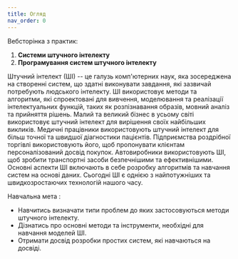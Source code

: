 ```yaml
---
title: Огляд
nav_order: 0
---
```


Вебсторінка з практик:
1. **Системи штучного інтелекту** 
1. **Програмування систем штучного інтелекту**

Штучний інтелект (ШІ) -- це галузь комп'ютерних наук, яка зосереджена на створенні систем, що здатні виконувати завдання, які зазвичай потребують людського інтелекту. ШІ використовує методи та алгоритми, які спроектовані для вивчення, моделювання та реалізації інтелектуальних функцій, таких як розпізнавання образів, мовний аналіз та прийняття рішень. Малий та великий бізнес в усьому світі використовує штучний інтелект для вирішення своїх найбільших викликів. Медичні працівники використовують штучний інтелект для більш точної та швидшої діагностики пацієнтів. Підприємства роздрібної торгівлі використовують його, щоб пропонувати клієнтам персоналізований досвід покупок. Автовиробники використовують ШІ, щоб зробити транспортні засоби безпечнішими та ефективнішими. Основні аспекти ШІ включають в себе розробку алгоритмів та навчання систем на основі даних. Сьогодні ШІ є однією з найпотужніших та швидкозростаючих технологій нашого часу. 



Навчальна мета
: 
- Навчитись визначати типи проблем до яких застосовуються методи штучного інтелекту.
- Дізнатись про основні методи та інструменти, необхідні для навчання моделей ШІ.
- Отримати досвід розробки простих систем, які навчаються на досвіді. 
